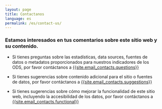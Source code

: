 ```yaml
---
layout: page
title: Contactanos
language: es
permalink: /es/contact-us/
---
```

### Estamos interesados en tus comentarios sobre este sitio web y su contenido.


- Si tienes preguntas sobre las estadísticas, data sources, fuentes de datos o metadatos proporcionados para nuestros indicadores de los ODS, por favor contáctanos a [{{site.email_contacts.questions}}](mailto:{{site.email_contacts.questions}})

- Si tienes sugerencias sobre contenido adicional para el sitio o fuentes de datos, por favor contáctanos a [{{site.email_contacts.suggestions}}](mailto:{{site.email_contacts.suggestions}})

- Si tienes sugerencias sobre cómo mejorar la funcionalidad de este sitio web, incluyendo la accesibilidad de los datos, por favor contáctanos a [{{site.email_contacts.functional}}](mailto:{{site.email_contacts.functional}})